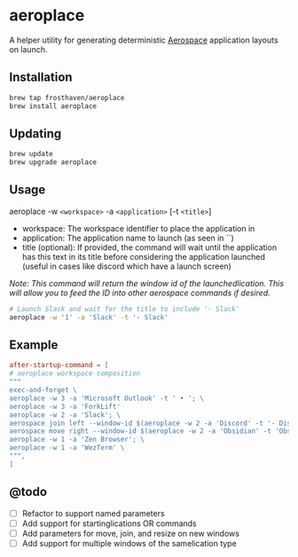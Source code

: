 # aeroplace

A helper utility for generating deterministic [Aerospace](https://github.com/nikitabobko/AeroSpace)
application layouts on launch.

## Installation

```bash
brew tap frosthaven/aeroplace
brew install aeroplace
```

## Updating

```bash
brew update
brew upgrade aeroplace
```

## Usage

aeroplace -w `<workspace>` -a `<application>` [-t `<title>`]

- workspace: The workspace identifier to place the application in
- application: The application name to launch (as seen in ``)
- title (optional): If provided, the command will wait until the application has
    this text in its title before considering the application launched (useful
    in cases like discord which have a launch screen)

*Note: This command will return the window id of the launchedlication. This
will allow you to feed the ID into other aerospace commands if desired.*

```bash
# Launch Slack and wait for the title to include '- Slack'
aeroplace -w '1' -a 'Slack' -t '- Slack'
```

## Example

```toml
after-startup-command = [
# aeroplace workspace composition
"""
exec-and-forget \
aeroplace -w 3 -a 'Microsoft Outlook' -t ' • '; \
aeroplace -w 3 -a 'ForkLift'
aeroplace -w 2 -a 'Slack'; \
aerospace join left --window-id $(aeroplace -w 2 -a 'Discord' -t '- Discord'); \
aerospace move right --window-id $(aeroplace -w 2 -a 'Obsidian' -t 'Obsidian');
aeroplace -w 1 -a 'Zen Browser'; \
aeroplace -w 1 -a 'WezTerm' \
""",
]
```

## @todo

- [ ] Refactor to support named parameters
- [ ] Add support for startinglications OR commands
- [ ] Add parameters for move, join, and resize on new windows
- [ ] Add support for multiple windows of the samelication type
